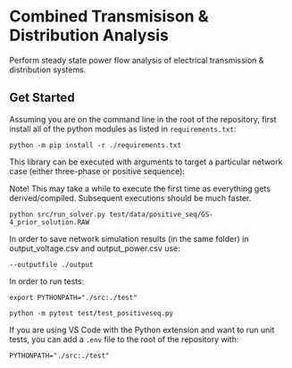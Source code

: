 # Combined Transmisison & Distribution Analysis
Perform steady state power flow analysis of electrical transmission & distribution systems.

## Get Started

Assuming you are on the command line in the root of the repository, first install all of the python modules as listed in `requirements.txt`:

```
python -m pip install -r ./requirements.txt
```

This library can be executed with arguments to target a particular network case (either three-phase or positive sequence):

Note! This may take a while to execute the first time as everything gets derived/compiled. Subsequent executions should be much faster.

```
python src/run_solver.py test/data/positive_seq/GS-4_prior_solution.RAW
```

In order to save network simulation results (in the same folder) in output_voltage.csv and output_power.csv use:
```
--outputfile ./output  
```

In order to run tests:
```
export PYTHONPATH="./src:./test"

python -m pytest test/test_positiveseq.py
```

If you are using VS Code with the Python extension and want to run unit tests, you can add a `.env` file to the root of the repository with:

```
PYTHONPATH="./src:./test"
```